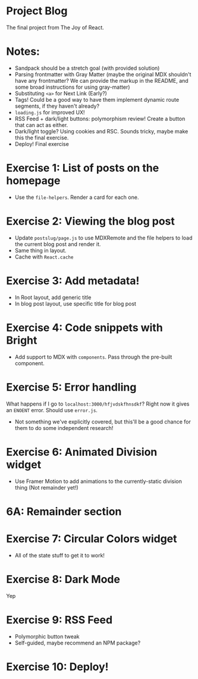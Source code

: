 # Project Blog

The final project from The Joy of React.

# Notes:

- Sandpack should be a stretch goal (with provided solution)
- Parsing frontmatter with Gray Matter (maybe the original MDX shouldn't have any frontmatter? We can provide the markup in the README, and some broad instructions for using gray-matter)
- Substituting `<a>` for Next Link (Early?)
- Tags! Could be a good way to have them implement dynamic route segments, if they haven't already?
- `loading.js` for improved UX!
- RSS Feed + dark/light buttons: polymorphism review! Create a button that can act as either.
- Dark/light toggle? Using cookies and RSC. Sounds tricky, maybe make this the final exercise.
- Deploy! Final exercise

# Exercise 1: List of posts on the homepage

- Use the `file-helpers`. Render a card for each one.

# Exercise 2: Viewing the blog post

- Update `postslug/page.js` to use MDXRemote and the file helpers to load the current blog post and render it.
- Same thing in layout.
- Cache with `React.cache`

# Exercise 3: Add metadata!

- In Root layout, add generic title
- In blog post layout, use specific title for blog post

# Exercise 4: Code snippets with Bright

- Add support to MDX with `components`. Pass through the pre-built component.

# Exercise 5: Error handling

What happens if I go to `localhost:3000/hfjvdskfhnsdkf`? Right now it gives an `ENOENT` error. Should use `error.js`.

- Not something we've explicitly covered, but this'll be a good chance for them to do some independent research!

# Exercise 6: Animated Division widget

- Use Framer Motion to add animations to the currently-static division thing (Not remainder yet!)

# 6A: Remainder section

# Exercise 7: Circular Colors widget

- All of the state stuff to get it to work!

# Exercise 8: Dark Mode

Yep

# Exercise 9: RSS Feed

- Polymorphic button tweak
- Self-guided, maybe recommend an NPM package?

# Exercise 10: Deploy!
